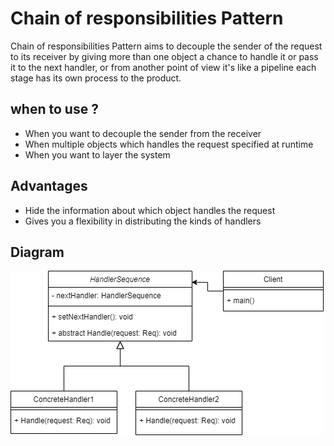 # Chain of responsibilities Pattern 
Chain of responsibilities Pattern aims to decouple the sender of the request 
to its receiver by giving more than one object a chance to handle it or 
pass it to the next handler, 
or from another point of view it's like a pipeline each stage has its own 
process to the product.

## when to use ?
- When you want to decouple the sender from the receiver
- When multiple objects which handles the request specified at runtime
- When you want to layer the system

## Advantages 
- Hide the information about which object handles the request
- Gives you a flexibility in distributing the kinds of handlers

## Diagram
![Diagram](diagram.png)
